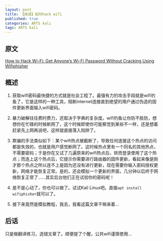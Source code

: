 ```yaml
---
layout: post
title: 【阅读】如何hack wifi
published: true
categories: ARTS kali
tags: ARTS kali
---
```




## 原文

[How to Hack Wi-Fi: Get Anyone’s Wi-Fi Password Without Cracking Using Wifiphisher](https://medium.com/@NullByteWht/how-to-hack-wi-fi-get-anyones-wi-fi-password-without-cracking-using-wifiphisher-1d0a6c95f67a)

## 概述

1. 获取wifi密码最快捷的方式就是社会工程了。最强有力的攻击手段就是wifi钓鱼了，它是这样的一种工具，阻断internet连接直到绝望的用户通过伪造的固件更新界面输入wifi密码。

2. 暴力破解往往费时费力，还取决于字典的复杂度。wifi钓鱼让你防不胜防，想想你在忙碌的时候断网了，这个时候即使你可能察觉到某些不一样，还是想着赶紧先上网再说吧，这样就直接落入陷阱了。
3. 欺骗的手法类似如下：某个wifi热点被截断了，导致任何连接这个热点的访问都是失效的，也就是用户感觉断网了。这时候热点里有一个同名的其他热点，不需要密码；于是你在又试了几遍原来的wifi热点后，转而登录使用了这个热点；而连上这个热点后，它提示你需要进行路由器的固件更新，看起来像是刚才那个热点之所以连不上是因为还没有进行更新，现在需要你输入密码授权更新，网络才能恢复正常。是的，还会模拟一个更新的界面，几分钟以后终于网络恢复正常了…...其实后台他们正在试验你的密码呢！
4. 是不是心动了，你也可以做了。试试Kali Linux吧。直接`apt install wifiphisher`就可以了。
5. 接下来竟然是模拟教程，我去，我看这篇文章干嘛来着...

## 后话

只是做翻译练习，选错文章了。顺便提了个醒，公共wifi谨慎使用...